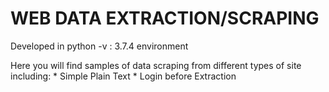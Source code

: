 # WEB DATA EXTRACTION/SCRAPING
Developed in python -v : 3.7.4 environment

Here you will find samples of data scraping from different types of site including:
		* Simple Plain Text
		* Login before Extraction
		


